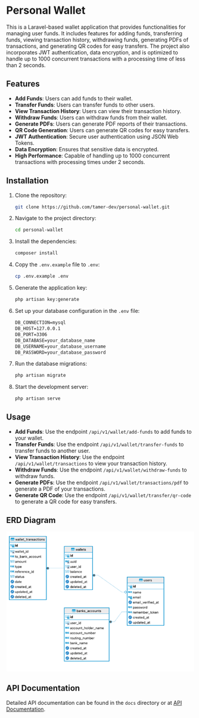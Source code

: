 
# Personal Wallet

This is a Laravel-based wallet application that provides functionalities for managing user funds. It includes features for adding funds, transferring funds, viewing transaction history, withdrawing funds, generating PDFs of transactions, and generating QR codes for easy transfers. The project also incorporates JWT authentication, data encryption, and is optimized to handle up to 1000 concurrent transactions with a processing time of less than 2 seconds.

## Features

- **Add Funds**: Users can add funds to their wallet.
- **Transfer Funds**: Users can transfer funds to other users.
- **View Transaction History**: Users can view their transaction history.
- **Withdraw Funds**: Users can withdraw funds from their wallet.
- **Generate PDFs**: Users can generate PDF reports of their transactions.
- **QR Code Generation**: Users can generate QR codes for easy transfers.
- **JWT Authentication**: Secure user authentication using JSON Web Tokens.
- **Data Encryption**: Ensures that sensitive data is encrypted.
- **High Performance**: Capable of handling up to 1000 concurrent transactions with processing times under 2 seconds.

## Installation

1. Clone the repository:

    ```bash
    git clone https://github.com/tamer-dev/personal-wallet.git
    ```

2. Navigate to the project directory:

    ```bash
    cd personal-wallet
    ```

3. Install the dependencies:

    ```bash
    composer install
    ```

4. Copy the `.env.example` file to `.env`:

    ```bash
    cp .env.example .env
    ```

5. Generate the application key:

    ```bash
    php artisan key:generate
    ```

6. Set up your database configuration in the `.env` file:

    ```
    DB_CONNECTION=mysql
    DB_HOST=127.0.0.1
    DB_PORT=3306
    DB_DATABASE=your_database_name
    DB_USERNAME=your_database_username
    DB_PASSWORD=your_database_password
    ```

7. Run the database migrations:

    ```bash
    php artisan migrate
    ```

8. Start the development server:

    ```bash
    php artisan serve
    ```


## Usage

- **Add Funds**: Use the endpoint `/api/v1/wallet/add-funds` to add funds to your wallet.
- **Transfer Funds**: Use the endpoint `/api/v1/wallet/transfer-funds` to transfer funds to another user.
- **View Transaction History**: Use the endpoint `/api/v1/wallet/transactions` to view your transaction history.
- **Withdraw Funds**: Use the endpoint `/api/v1/wallet/withdraw-funds` to withdraw funds.
- **Generate PDFs**: Use the endpoint `/api/v1/wallet/transactions/pdf` to generate a PDF of your transactions.
- **Generate QR Code**: Use the endpoint `/api/v1/wallet/transfer/qr-code` to generate a QR code for easy transfers.

## ERD Diagram

![img.png](img.png)

## API Documentation
Detailed API documentation can be found in the `docs` directory or at [API Documentation](./docs/api-documentation.md).


